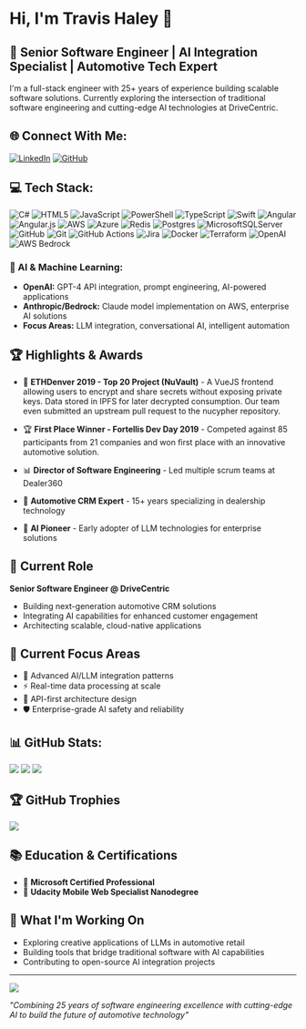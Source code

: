 # Hi, I'm Travis Haley 👋

## 🚀 Senior Software Engineer | AI Integration Specialist | Automotive Tech Expert

I'm a full-stack engineer with 25+ years of experience building scalable software solutions. Currently exploring the intersection of traditional software engineering and cutting-edge AI technologies at DriveCentric.

## 🌐 Connect With Me:
[![LinkedIn](https://img.shields.io/badge/LinkedIn-%230077B5.svg?logo=linkedin&logoColor=white)](https://www.linkedin.com/in/travisjhaley/) 
[![GitHub](https://img.shields.io/badge/GitHub-%23121011.svg?logo=github&logoColor=white)](https://github.com/mallek)

## 💻 Tech Stack:
![C#](https://img.shields.io/badge/c%23-%23239120.svg?style=for-the-badge&logo=csharp&logoColor=white) 
![HTML5](https://img.shields.io/badge/html5-%23E34F26.svg?style=for-the-badge&logo=html5&logoColor=white) 
![JavaScript](https://img.shields.io/badge/javascript-%23323330.svg?style=for-the-badge&logo=javascript&logoColor=%23F7DF1E) 
![PowerShell](https://img.shields.io/badge/PowerShell-%235391FE.svg?style=for-the-badge&logo=powershell&logoColor=white) 
![TypeScript](https://img.shields.io/badge/typescript-%23007ACC.svg?style=for-the-badge&logo=typescript&logoColor=white) 
![Swift](https://img.shields.io/badge/swift-F54A2A?style=for-the-badge&logo=swift&logoColor=white) 
![Angular](https://img.shields.io/badge/angular-%23DD0031.svg?style=for-the-badge&logo=angular&logoColor=white) 
![Angular.js](https://img.shields.io/badge/angular.js-%23E23237.svg?style=for-the-badge&logo=angularjs&logoColor=white) 
![AWS](https://img.shields.io/badge/AWS-%23FF9900.svg?style=for-the-badge&logo=amazon-aws&logoColor=white) 
![Azure](https://img.shields.io/badge/azure-%230072C6.svg?style=for-the-badge&logo=microsoftazure&logoColor=white)
![Redis](https://img.shields.io/badge/redis-%23DD0031.svg?style=for-the-badge&logo=redis&logoColor=white) 
![Postgres](https://img.shields.io/badge/postgres-%23316192.svg?style=for-the-badge&logo=postgresql&logoColor=white) 
![MicrosoftSQLServer](https://img.shields.io/badge/Microsoft%20SQL%20Server-CC2927?style=for-the-badge&logo=microsoft%20sql%20server&logoColor=white) 
![GitHub](https://img.shields.io/badge/github-%23121011.svg?style=for-the-badge&logo=github&logoColor=white) 
![Git](https://img.shields.io/badge/git-%23F05033.svg?style=for-the-badge&logo=git&logoColor=white) 
![GitHub Actions](https://img.shields.io/badge/github%20actions-%232671E5.svg?style=for-the-badge&logo=githubactions&logoColor=white) 
![Jira](https://img.shields.io/badge/jira-%230A0FFF.svg?style=for-the-badge&logo=jira&logoColor=white) 
![Docker](https://img.shields.io/badge/docker-%230db7ed.svg?style=for-the-badge&logo=docker&logoColor=white) 
![Terraform](https://img.shields.io/badge/terraform-%235835CC.svg?style=for-the-badge&logo=terraform&logoColor=white)
![OpenAI](https://img.shields.io/badge/OpenAI-%23412991.svg?style=for-the-badge&logo=openai&logoColor=white)
![AWS Bedrock](https://img.shields.io/badge/AWS%20Bedrock-%23FF9900.svg?style=for-the-badge&logo=amazon-aws&logoColor=white)

### 🧠 AI & Machine Learning:
- **OpenAI:** GPT-4 API integration, prompt engineering, AI-powered applications
- **Anthropic/Bedrock:** Claude model implementation on AWS, enterprise AI solutions
- **Focus Areas:** LLM integration, conversational AI, intelligent automation

## 🏆 Highlights & Awards

- 🥇 **ETHDenver 2019 - Top 20 Project (NuVault)** - A VueJS frontend allowing users to encrypt and share secrets without exposing private keys. Data stored in IPFS for later decrypted consumption. Our team even submitted an upstream pull request to the nucypher repository.

- 🏆 **First Place Winner - Fortellis Dev Day 2019** - Competed against 85 participants from 21 companies and won first place with an innovative automotive solution.

- 📊 **Director of Software Engineering** - Led multiple scrum teams at Dealer360

- 🚗 **Automotive CRM Expert** - 15+ years specializing in dealership technology

- 🤖 **AI Pioneer** - Early adopter of LLM technologies for enterprise solutions

## 💼 Current Role

**Senior Software Engineer @ DriveCentric**
- Building next-generation automotive CRM solutions
- Integrating AI capabilities for enhanced customer engagement
- Architecting scalable, cloud-native applications

## 🎯 Current Focus Areas

- 🧠 Advanced AI/LLM integration patterns
- ⚡ Real-time data processing at scale
- 🔗 API-first architecture design
- 🛡️ Enterprise-grade AI safety and reliability

## 📊 GitHub Stats:
![](https://github-readme-stats.vercel.app/api?username=mallek&theme=dark&hide_border=false&include_all_commits=true&count_private=true)
![](https://github-readme-streak-stats.herokuapp.com/?user=mallek&theme=dark&hide_border=false)
![](https://github-readme-stats.vercel.app/api/top-langs/?username=mallek&theme=dark&hide_border=false&include_all_commits=true&count_private=true&layout=compact)

## 🏆 GitHub Trophies
![](https://github-profile-trophy.vercel.app/?username=mallek&theme=radical&no-frame=false&no-bg=true&margin-w=4)

## 📚 Education & Certifications
- 📜 **Microsoft Certified Professional**
- 🏅 **Udacity Mobile Web Specialist Nanodegree**

## 🌟 What I'm Working On
- Exploring creative applications of LLMs in automotive retail
- Building tools that bridge traditional software with AI capabilities
- Contributing to open-source AI integration projects

---
[![](https://visitcount.itsvg.in/api?id=mallek&icon=0&color=1)](https://visitcount.itsvg.in)

*"Combining 25 years of software engineering excellence with cutting-edge AI to build the future of automotive technology"*
